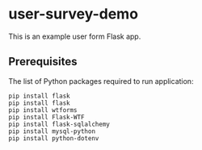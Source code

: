 # user-survey-demo

This is an example user form Flask app.

## Prerequisites

The list of Python packages required to run application:

```
pip install flask
pip install flask
pip install wtforms
pip install Flask-WTF
pip install flask-sqlalchemy
pip install mysql-python
pip install python-dotenv

```
